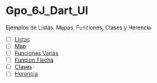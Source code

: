 # Gpo_6J_Dart_UI
Ejemplos de Listas. Mapas, Funciones, Clases y Herencia 

- [ ] [Listas](https://dartpad.dartlang.org/93d551ae3a71ff702cd886978f00cb06)
- [ ] [Map](https://dartpad.dartlang.org/3082568f9fb27042fd9ea6813b3c3214)
- [ ] [Funciones Varias ](https://dartpad.dartlang.org/610e8513dfd344dfb320687303873e49)
- [ ] [Funcion Flecha](https://dartpad.dartlang.org/7f3e8348a2160d429d8805aa3d7049fc)
- [ ] [Clases](https://dartpad.dartlang.org/)
- [ ] [Herencia](https://dartpad.dartlang.org/)

